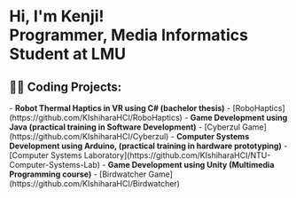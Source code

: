 <h1>Hi, I'm Kenji! <br/>Programmer, Media Informatics Student at LMU</h1>

<h2>👨‍💻 Coding Projects:</h2>
- <b>Robot Thermal Haptics in VR using C# (bachelor thesis)</b>
  - [RoboHaptics](https://github.com/KIshiharaHCI/RoboHaptics)
- <b>Game Development using Java (practical training in Software Development)</b>
  - [Cyberzul Game](https://github.com/KIshiharaHCI/Cyberzul)
- <b>Computer Systems Development using Arduino,  (practical training in hardware prototyping)</b>
  - [Computer Systems Laboratory](https://github.com/KIshiharaHCI/NTU-Computer-Systems-Lab)
- <b>Game Development using Unity (Multimedia Programming course)</b>
  - [Birdwatcher Game](https://github.com/KIshiharaHCI/Birdwatcher)
